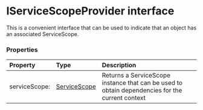 # IServiceScopeProvider interface

This is a convenient interface that can be used to indicate that an object 
has an associated ServiceScope.



### Properties

| Property	   | Type	| Description|
|:-------------|:-------|:-----------|
|serviceScope:      | [ServiceScope](ServiceScope.md) | Returns a ServiceScope instance that can be used to obtain dependencies  for the current context |




